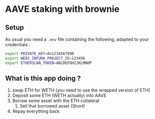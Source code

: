 # AAVE staking with brownie

## Setup

As usual you need a `.env` file containing the following, adapted to your credentials :


```bash
export PRIVATE_KEY=0x1234567890
export WEB3_INFURA_PROJECT_ID=123456
export ETHERSCAN_TOKEN=ABCDEFGHIJKLMNOP

```

## What is this app doing ?



1. swap ETH for WETH (you need to use the wrapped version of ETH)
2. Deposit some ETH (WETH actually) into AAVE
3. Borrow some asset with the ETH collateral
    1. Sell that borrowed asset (Short)
4. Repay everything back
